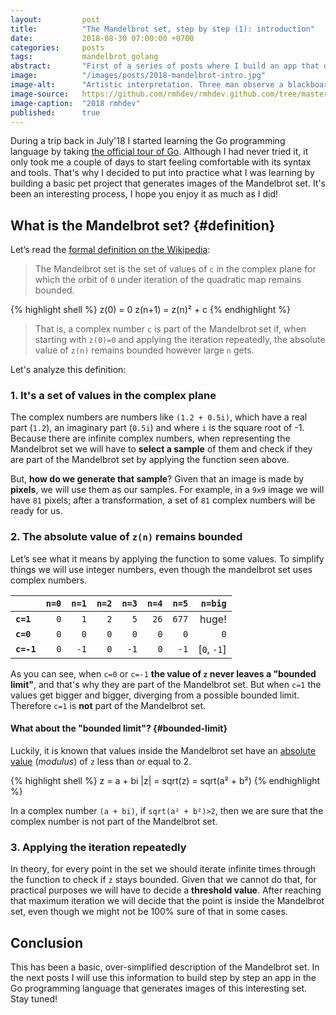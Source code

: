 ```yaml
---
layout:         post
title:          "The Mandelbrot set, step by step (1): introduction"
date:           2018-08-30 07:00:00 +0700
categories:     posts
tags:           mandelbrot golang
abstract:       "First of a series of posts where I build an app that displays the Mandelbrot set, using the Go programming language"
image:          "/images/posts/2018-mandelbrot-intro.jpg"
image-alt:      "Artistic interpretation. Three man observe a blackboard filled with a zoomed and colorized representation if the Mandelbrot set, while a woman writes in a notebook."
image-source:   https://github.com/rmhdev/rmhdev.github.com/tree/master/misc/illustrations/2018-mandelbrot-intro
image-caption:  "2018 rmhdev"
published:      true
---
```


During a trip back in July'18 I started learning the Go programming language by taking 
[the official tour of Go][a-tour-of-go]. Although I had never tried it, it only took me a couple of days to
start feeling comfortable with its syntax and tools. That's why I decided to put into practice what I was 
learning by building a basic pet project that generates images of the Mandelbrot set. 
It's been an interesting process, I hope you enjoy it as much as I did!


## What is the Mandelbrot set? {#definition}

Let’s read the [formal definition on the Wikipedia][wikipedia-mandelbrot]:

> The Mandelbrot set is the set of values of `c` in the complex plane for which the orbit of `0` under iteration 
> of the quadratic map remains bounded. 

{% highlight shell %}
z(0)   = 0
z(n+1) = z(n)² + c
{% endhighlight %}

> That is, a complex number `c` is part of the Mandelbrot set if, when starting with `z(0)=0` 
> and applying the iteration repeatedly, the absolute value of `z(n)` remains bounded however large `n` gets.

Let's analyze this definition: 

### 1. It's a set of values in the complex plane

The complex numbers are numbers like `(1.2 + 0.5i)`, which have a real part (`1.2`), an imaginary part (`0.5i`) 
and where `i` is the square root of -1. 
Because there are infinite complex numbers, when representing the Mandelbrot set we will have to 
**select a sample** of them and check if they are part of the Mandelbrot set by applying the function seen above. 

But, **how do we generate that sample**? Given that an image is made by **pixels**, we will use them as our samples. 
For example, in a `9x9` image we will have `81` pixels; after a transformation, 
a set of `81` complex numbers will be ready for us.

### 2. The absolute value of `z(n)` remains bounded

Let’s see what it means by applying the function to some values. 
To simplify things we will use integer numbers, even though the mandelbrot set uses complex numbers.

|            | `n=0` | `n=1`  | `n=2` | `n=3` | `n=4` | `n=5` | `n=big`     |
| ---------- | -----:| ------:| -----:| -----:| -----:| -----:| -----------:|
| **`c=1`**  | `0`   | `1`    | `2`   | `5`   | `26`  | `677` | huge!       |
| **`c=0`**  | `0`   | `0`    | `0`   | `0`   | `0`   | `0`   | `0`         |
| **`c=-1`** | `0`   | `-1`   | `0`   | `-1`  | `0`   | `-1`  | [`0`, `-1`] |

As you can see, when `c=0` or `c=-1` **the value of `z` never leaves a "bounded limit"**, 
and that's why they are part of the Mandelbrot set. But when `c=1` the values get bigger and bigger, 
diverging from a possible bounded limit. Therefore `c=1` is **not** part of the Mandelbrot set.

#### What about the "bounded limit"? {#bounded-limit} 

Luckily, it is known that values inside the Mandelbrot set have 
an [absolute value][absolute-value] (*modulus*) of `z` less than or equal to 2.

{% highlight shell %}
z = a + bi
|z| = sqrt(z) = sqrt(a² + b²) 
{% endhighlight %}

In a complex number `(a + bi)`, if `sqrt(a² + b²)>2`, then we are sure that the complex number is not part of the Mandelbrot set.

### 3. Applying the iteration repeatedly

In theory, for every point in the set we should iterate infinite times through the function to check 
if `z` stays bounded. Given that we cannot do that, for practical purposes we will have to decide a 
**threshold value**. After reaching that maximum iteration we will decide that the point is inside 
the Mandelbrot set, even though we might not be 100% sure of that in some cases.

## Conclusion

This has been a basic, over-simplified description of the Mandelbrot set. In the next posts I will use
this information to build step by step an app in the Go programming language that generates images of 
this interesting set. Stay tuned!


[a-tour-of-go]: https://tour.golang.org/list 
[wikipedia-mandelbrot]: https://en.wikipedia.org/wiki/Mandelbrot_set
[mandelbrot-image-bw]: /images/mandelbrot/mandelbrot-wikipedia-bw.png
[absolute-value]: https://en.wikipedia.org/wiki/Absolute_value#Complex_numbers

